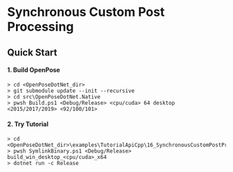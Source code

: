 # Synchronous Custom Post Processing

## Quick Start

#### 1. Build OpenPose

````dos
> cd <OpenPoseDotNet_dir>
> git submodule update --init --recursive
> cd src\OpenPoseDotNet.Native
> pwsh Build.ps1 <Debug/Release> <cpu/cuda> 64 desktop <2015/2017/2019> <92/100/101>
````

#### 2. Try Tutorial

````dos
> cd <OpenPoseDotNet_dir>\examples\TutorialApiCpp\16_SynchronousCustomPostProcessing
> pwsh SymlinkBinary.ps1 <Debug/Release> build_win_desktop_<cpu/cuda>_x64
> dotnet run -c Release
````
